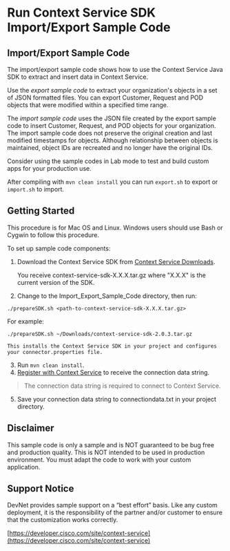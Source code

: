 # Run Context Service SDK Import/Export Sample Code

## Import/Export Sample Code
The import/export sample code shows how to use the Context Service Java SDK to extract and insert data in Context Service.

Use the *export sample code* to extract your organization's objects in a set of JSON formatted files. You can export Customer, Request and POD objects that were modified within a specified time range.

The *import sample code* uses the JSON file created by the export sample code to insert Customer, Request, and POD objects for your organization. The import sample code does not preserve the original creation and last modified timestamps for objects. Although relationship between objects is maintained, object IDs are recreated and no longer have the original IDs.

Consider using the sample codes in Lab mode to test and build custom apps for your production use.

After compiling with `mvn clean install` you can run `export.sh` to export or `import.sh` to import.

## Getting Started
This procedure is for Mac OS and Linux. Windows users should use Bash or Cygwin to follow this procedure.

To set up sample code components:

1. Download the Context Service SDK from [Context Service Downloads](https://developer.cisco.com/fileMedia/download/dcf47513-a2cb-407c-b8a5-cc0d8f620405).

    You receive context-service-sdk-X.X.X.tar.gz where "X.X.X" is the current version of the SDK.

2. Change to the Import_Export_Sample_Code directory, then run:

  `./prepareSDK.sh <path-to-context-service-sdk-X.X.X.tar.gz>`

  For example:

  `./prepareSDK.sh ~/Downloads/context-service-sdk-2.0.3.tar.gz`


    This installs the Context Service SDK in your project and configures your connector.properties file.

3. Run `mvn clean install`.
4. [Register with Context Service](https://developer.cisco.com/site/context-service/documents/context-service-sdk-guide/index.gsp#register-your-application-with-context-service) to receive the connection data string.

>The connection data string is required to connect to Context Service.

5. Save your connection data string to connectiondata.txt in your project directory.

## Disclaimer
This sample code is only a sample and is NOT guaranteed to be bug free and production quality. This is NOT intended to be used in production environment. You must adapt the code to work with your custom application.

## Support Notice

DevNet provides sample support on a “best effort” basis. Like any custom deployment, it is the responsibility of the partner and/or customer to ensure that the customization works correctly.

[https://developer.cisco.com/site/context-service](https://developer.cisco.com/site/context-service)
